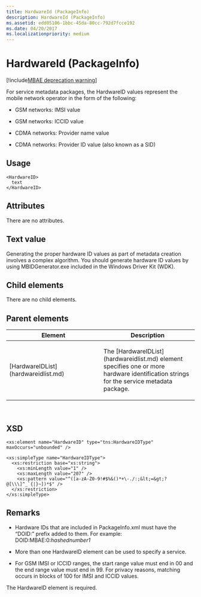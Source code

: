 ```yaml
---
title: HardwareId (PackageInfo)
description: HardwareId (PackageInfo)
ms.assetid: edd05106-1bbc-45da-80cc-792d7fcce192
ms.date: 04/20/2017
ms.localizationpriority: medium
---
```


# HardwareId (PackageInfo)

[!include[MBAE deprecation warning](mbae-deprecation-warning.md)]

For service metadata packages, the HardwareID values represent the mobile network operator in the form of the following:

-   GSM networks: IMSI value

-   GSM networks: ICCID value

-   CDMA networks: Provider name value

-   CDMA networks: Provider ID value (also known as a SID)

## <span id="Usage"></span><span id="usage"></span><span id="USAGE"></span>Usage


``` syntax
<HardwareID>
  text
</HardwareID>
```

## <span id="Attributes"></span><span id="attributes"></span><span id="ATTRIBUTES"></span>Attributes


There are no attributes.

## <span id="Text_value"></span><span id="text_value"></span><span id="TEXT_VALUE"></span>Text value


Generating the proper hardware ID values as part of metadata creation involves a complex algorithm. You should generate hardware ID values by using MBIDGenerator.exe included in the Windows Driver Kit (WDK).

## <span id="Child_elements"></span><span id="child_elements"></span><span id="CHILD_ELEMENTS"></span>Child elements


There are no child elements.

## <span id="Parent_elements"></span><span id="parent_elements"></span><span id="PARENT_ELEMENTS"></span>Parent elements


<table>
<colgroup>
<col width="50%" />
<col width="50%" />
</colgroup>
<thead>
<tr class="header">
<th>Element</th>
<th>Description</th>
</tr>
</thead>
<tbody>
<tr class="odd">
<td><p>[HardwareIDList](hardwareidlist.md)</p></td>
<td><p>The [HardwareIDList](hardwareidlist.md) element specifies one or more hardware identification strings for the service metadata package.</p></td>
</tr>
</tbody>
</table>

 

## <span id="XSD"></span><span id="xsd"></span>XSD


``` syntax
<xs:element name="HardwareID" type="tns:HardwareIDType" maxOccurs="unbounded" />

<xs:simpleType name="HardwareIDType">
  <xs:restriction base="xs:string">
    <xs:minLength value="1" />
    <xs:maxLength value="207" />
    <xs:pattern value="^([a-zA-Z0-9!#$%&()*+\-./:;&lt;=&gt;?@[\\\]^_`{|}~])*$" /> 
  </xs:restriction>
</xs:simpleType>
```

## <span id="Remarks"></span><span id="remarks"></span><span id="REMARKS"></span>Remarks


-   Hardware IDs that are included in PackageInfo.xml must have the “DOID:” prefix added to them. For example: DOID:MBAE:0:*hashednumber1*

-   More than one HardwareID element can be used to specify a service.

-   For GSM IMSI or ICCID ranges, the start range value must end in 00 and the end range value must end in 99. For privacy reasons, matching occurs in blocks of 100 for IMSI and ICCID values.

The HardwareID element is required.

 

 





